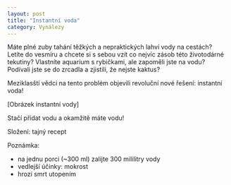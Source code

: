 ```yaml
---
layout: post
title: "Instantní voda"
category: Vynálezy
---
```


Máte plné zuby tahání těžkých a nepraktických lahví vody na cestách? Letíte do vesmíru 
a chcete si s sebou vzít co nejvíc zásob této životodárné tekutiny? Vlastníte aquarium 
s rybičkami, ale zapoměli jste na vodu? Podívali jste se do zrcadla a zjistili, že 
nejste kaktus?

Meziklasští vědci na tento problém objevili revoluční nové řešení: instantní voda!

[Obrázek instantní vody]

Stačí přidat vodu a okamžitě máte vodu!

Složení: tajný recept

Poznámka:
- na jednu porci (~300 ml) zalijte 300 mililitry vody
- vedlejší účinky: mokrost
- hrozí smrt utopením

